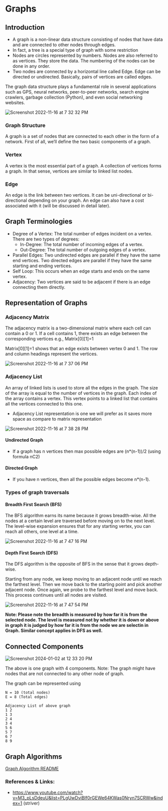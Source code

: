 # Graphs

## Introduction
- A graph is a non-linear data structure consisting of nodes that have data and are connected to other nodes through edges.
- In fact, a tree is a special type of graph with some restriction
- Nodes are circles represented by numbers. Nodes are also referred to as vertices. They store the data. The numbering of the nodes can be done in any order.
- Two nodes are connected by a horizontal line called Edge. Edge can be directed or undirected. Basically, pairs of vertices are called edges.

The graph data structure plays a fundamental role in several applications such as GPS, neural networks, peer-to-peer networks, search engine crawlers, garbage collection (Python), and even social networking websites.

![Screenshot 2022-11-16 at 7 32 32 PM](https://user-images.githubusercontent.com/22169012/202200917-11cbf05e-d4ba-49b7-b249-5065e1ffbc7f.png)

### Graph Structure
A graph is a set of nodes that are connected to each other in the form of a network. First of all, we’ll define the two basic components of a graph.

### Vertex
A vertex is the most essential part of a graph. A collection of vertices forms a graph. In that sense, vertices are similar to linked list nodes.

### Edge
An edge is the link between two vertices. It can be uni-directional or bi-directional depending on your graph. An edge can also have a cost associated with it (will be discussed in detail later).

## Graph Terminologies
- Degree of a Vertex: The total number of edges incident on a vertex. There are two types of degrees:
  - In-Degree: The total number of incoming edges of a vertex.
  - Out-Degree: The total number of outgoing edges of a vertex.
- Parallel Edges: Two undirected edges are parallel if they have the same end vertices. Two directed edges are parallel if they have the same starting and ending vertices.
- Self Loop: This occurs when an edge starts and ends on the same vertex.
- Adjacency: Two vertices are said to be adjacent if there is an edge connecting them directly.


## Representation of Graphs

### Adjacency Matrix
The adjacency matrix is a two-dimensional matrix where each cell can contain a 0 or 1. If a cell contains 1, there exists an edge between the corresponding vertices e.g., Matrix[0][1]=1

Matrix[0][1]=1 shows that an edge exists between vertex 0 and 1. The row and column headings represent the vertices.
 
![Screenshot 2022-11-16 at 7 37 06 PM](https://user-images.githubusercontent.com/22169012/202201938-b3160c4a-52ef-4fcd-8c60-76a2d6f6c5b6.png)


### Adjacency List
An array of linked lists is used to store all the edges in the graph. The size of the array is equal to the number of vertices in the graph. Each index of the array contains a vertex. This vertex points to a linked list that contains all the vertices connected to this one.

- Adjacency List representation is one we will prefer as it saves more space as compare to matrix representation
  
![Screenshot 2022-11-16 at 7 38 28 PM](https://user-images.githubusercontent.com/22169012/202202251-6556a15a-6bfb-487e-85bb-5d8076b9933f.png)


#### Undirected Graph
- If a graph has n vertices then max possible edges are (n*(n-1))/2 (using formula nC2)

#### Directed Graph
- If you have n vertices, then all the possible edges become n*(n-1).


### Types of graph traversals

#### Breadth First Search (BFS)
The BFS algorithm earns its name because it grows breadth-wise. All the nodes at a certain level are traversed before moving on to the next level.
The level-wise expansion ensures that for any starting vertex, you can reach all others, one level at a time.

![Screenshot 2022-11-16 at 7 47 16 PM](https://user-images.githubusercontent.com/22169012/202204319-55a9ba22-8096-490d-8f51-be4d260eb76a.png)

#### Depth First Search (DFS)
The DFS algorithm is the opposite of BFS in the sense that it grows depth-wise.

Starting from any node, we keep moving to an adjacent node until we reach the farthest level. Then we move back to the starting point and pick another adjacent node. Once again, we probe to the farthest level and move back. This process continues until all nodes are visited.

![Screenshot 2022-11-16 at 7 47 54 PM](https://user-images.githubusercontent.com/22169012/202204441-158c1616-fd57-4d4e-92a9-615d742582ed.png)


**Note: Please note the breadth is measured by how far it is from the selected node. The level is measured not by whether it is down or above in graph it is judged by how far it is from the node we are selectin in Graph. Similar concept applies in DFS as well.**

## Connected Components

![Screenshot 2024-01-02 at 12 33 20 PM](https://github.com/yadavanuj1996/algorithms-data-structures/assets/22169012/f5f8c6de-e56f-43bc-acde-98efb3f51426)

The above is one graph with 4 components.
Note: The graph might have nodes that are not connected to any other node of graph.

The graph can be represented using
```
N = 10 (total nodes)
E = 8 (Total edges)

Adjacency List of above graph
1 2
1 3
2 4 
3 4
5 6
5 7
6 7 
8 9
```

## Graph Algorithms
[Graph Algorithm README](https://github.com/yadavanuj1996/algorithms-data-structures/blob/master/data-structures/graphs/graph-algorithms.md)


### References & Links:
- https://www.youtube.com/watch?v=M3_pLsDdeuU&list=PLgUwDviBIf0rGEWe64KWas0Nryn7SCRWw&index=1 (striver)
